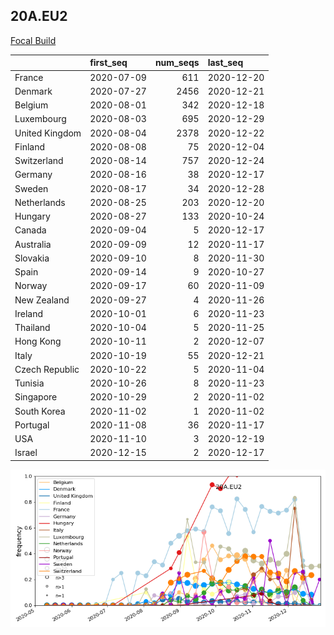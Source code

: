 

## 20A.EU2
[Focal Build](https://nextstrain.org/groups/neherlab/ncov/20A.EU2?f_region=Europe)

|                | first_seq   |   num_seqs | last_seq   |
|:---------------|:------------|-----------:|:-----------|
| France         | 2020-07-09  |        611 | 2020-12-20 |
| Denmark        | 2020-07-27  |       2456 | 2020-12-21 |
| Belgium        | 2020-08-01  |        342 | 2020-12-18 |
| Luxembourg     | 2020-08-03  |        695 | 2020-12-29 |
| United Kingdom | 2020-08-04  |       2378 | 2020-12-22 |
| Finland        | 2020-08-08  |         75 | 2020-12-04 |
| Switzerland    | 2020-08-14  |        757 | 2020-12-24 |
| Germany        | 2020-08-16  |         38 | 2020-12-17 |
| Sweden         | 2020-08-17  |         34 | 2020-12-28 |
| Netherlands    | 2020-08-25  |        203 | 2020-12-20 |
| Hungary        | 2020-08-27  |        133 | 2020-10-24 |
| Canada         | 2020-09-04  |          5 | 2020-12-17 |
| Australia      | 2020-09-09  |         12 | 2020-11-17 |
| Slovakia       | 2020-09-10  |          8 | 2020-11-30 |
| Spain          | 2020-09-14  |          9 | 2020-10-27 |
| Norway         | 2020-09-17  |         60 | 2020-11-09 |
| New Zealand    | 2020-09-27  |          4 | 2020-11-26 |
| Ireland        | 2020-10-01  |          6 | 2020-11-23 |
| Thailand       | 2020-10-04  |          5 | 2020-11-25 |
| Hong Kong      | 2020-10-11  |          2 | 2020-12-07 |
| Italy          | 2020-10-19  |         55 | 2020-12-21 |
| Czech Republic | 2020-10-22  |          5 | 2020-11-04 |
| Tunisia        | 2020-10-26  |          8 | 2020-11-23 |
| Singapore      | 2020-10-29  |          2 | 2020-11-02 |
| South Korea    | 2020-11-02  |          1 | 2020-11-02 |
| Portugal       | 2020-11-08  |         36 | 2020-11-17 |
| USA            | 2020-11-10  |          3 | 2020-12-19 |
| Israel         | 2020-12-15  |          2 | 2020-12-17 |

![Overall trends 20A.EU2](/overall_trends_figures/overall_trends_20A.EU2.png)